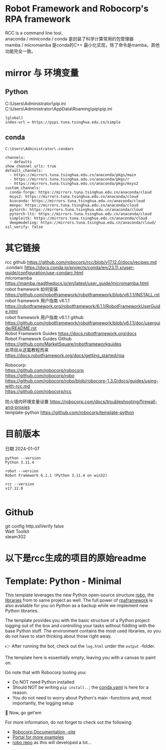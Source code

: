 # Robot Framework and Robocorp's RPA framework  
RCC is a command line tool.  
anaconda / miniconda / conda 是封装了科学计算常用的包管理器  
mamba / micromamba 是conda的C++ 最小化实现，除了命令是mamba，其他功能完全一致。

# mirror 与 环境变量  

## Python  

C:\Users\Administrator\pip.ini  
C:\Users\Administrator\AppData\Roaming\pip\pip.ini  

```
[global]
index-url = https://pypi.tuna.tsinghua.edu.cn/simple
```

## conda  
`C:\Users\Administrator\.condarc`  
```
channels:
  - defaults
show_channel_urls: true
default_channels:
  - https://mirrors.tuna.tsinghua.edu.cn/anaconda/pkgs/main
  - https://mirrors.tuna.tsinghua.edu.cn/anaconda/pkgs/r
  - https://mirrors.tuna.tsinghua.edu.cn/anaconda/pkgs/msys2
custom_channels:
  conda-forge: https://mirrors.tuna.tsinghua.edu.cn/anaconda/cloud
  msys2: https://mirrors.tuna.tsinghua.edu.cn/anaconda/cloud
  bioconda: https://mirrors.tuna.tsinghua.edu.cn/anaconda/cloud
  menpo: https://mirrors.tuna.tsinghua.edu.cn/anaconda/cloud
  pytorch: https://mirrors.tuna.tsinghua.edu.cn/anaconda/cloud
  pytorch-lts: https://mirrors.tuna.tsinghua.edu.cn/anaconda/cloud
  simpleitk: https://mirrors.tuna.tsinghua.edu.cn/anaconda/cloud
  deepmodeling: https://mirrors.tuna.tsinghua.edu.cn/anaconda/cloud/
ssl_verify: false
```

# 其它链接  
rcc github https://github.com/robocorp/rcc/blob/v17.12.0/docs/recipes.md  
.condarc https://docs.conda.io/projects/conda/en/23.11.x/user-guide/configuration/use-condarc.html  
micromamba https://mamba.readthedocs.io/en/latest/user_guide/micromamba.html  
robot framework 如何安装 https://github.com/robotframework/robotframework/blob/v6.1.1/INSTALL.rst  
robot framework 用户指南 v6.1.1  https://robotframework.org/robotframework/6.1.1/RobotFrameworkUserGuide.html  
robot framework 用户指南 v6.1.1 github https://github.com/robotframework/robotframework/blob/v6.1.1/doc/userguide/README.rst  
Robot Framework Guides https://docs.robotframework.org/docs  
Robot Framework Guides Github https://github.com/MarketSquare/robotframeworkguides  
此项目从这篇教程而来 https://docs.robotframework.org/docs/getting_started/rpa  

Robocorp:  
https://github.com/robocorp/robocorp  
https://github.com/robocorp/robo  
https://github.com/robocorp/robo/blob/robocorp-1.3.0/docs/guides/using-with-rcc.md  
https://github.com/robocorp/rcc  

防火墙内环境变量设置 https://robocorp.com/docs/troubleshooting/firewall-and-proxies  
template-python https://github.com/robocorp/template-python  

# 目前版本  
日期 2024-01-07  
```  
python --version
Python 3.11.4

robot --version
Robot Framework 6.1.1 (Python 3.11.4 on win32)

rcc --version
v17.12.0


```

# Github  
git config http.sslVerify false  
Watt Toolkit  
steam302  




# 以下是rcc生成的项目的原始readme


# Template: Python - Minimal

This template leverages the new Python open-source structure [robo](https://github.com/robocorp/robo), the [libraries](https://github.com/robocorp/robo#libraries) from to same project as well.
The full power of [rpaframework](https://github.com/robocorp/rpaframework) is also available for you on Python as a backup while we implement new Python libraries.

The template provides you with the basic structure of a Python project: logging out of the box and controlling your tasks without fiddling with the base Python stuff. The environment contains the most used libraries, so you do not have to start thinking about those right away. 

👉 After running the bot, check out the `log.html` under the `output` -folder.

The template here is essentially empty, leaving you with a canvas to paint on.

Do note that with Robocorp tooling you:
- Do NOT need Python installed
- Should NOT be writing `pip install..`; the [conda.yaml](https://github.com/robocorp/template-python/blob/master/conda.yaml) is here for a reason.
- You do not need to worry about Python's main -functions and, most importantly, the logging setup

🚀 Now, go get'em

For more information, do not forget to check out the following:
* [Robocorp Documentation -site](https://robocorp.com/docs)
* [Portal for more examples](https://robocorp.com/portal)
* [robo repo](https://github.com/robocorp/robo) as this will developed a lot...